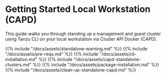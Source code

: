 # Getting Started Local Workstation (CAPD)

This guide walks you through standing up a management and guest cluster using
Tanzu CLI on your local workstation via Cluster API Docker (CAPD).

{{% include "/docs/assets/standalone-warning.md" %}}
{{% include "/docs/assets/pre-reqs.md" %}}
{{% include "/docs/assets/cli-installation.md" %}}
{{% include "/docs/assets/capd-standalone-clusters.md" %}}
{{% include "/docs/assets/package-installation.md" %}}
{{% include "/docs/assets/clean-up-standalone-capd.md" %}}
